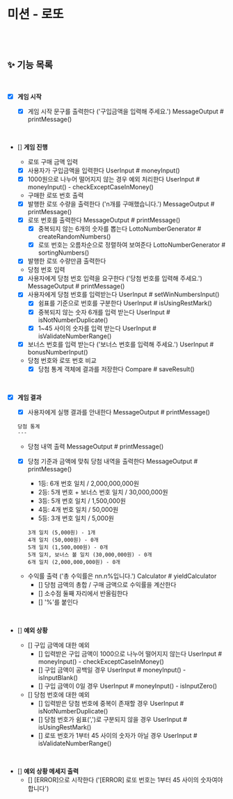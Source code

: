 # 미션 - 로또

<br/>
<br/>

## ✨ 기능 목록

<br/>

- [x] **게임 시작**

  - [x] 게임 시작 문구를 출력한다 ('구입금액을 입력해 주세요.') MessageOutput # printMessage()

<br/>

- [] **게임 진행**

  - 로또 구매 금액 입력
  - [x] 사용자가 구입금액을 입력한다 UserInput # moneyInput()
  - [x] 1000원으로 나누어 떨어지지 않는 경우 예외 처리한다 UserInput # moneyInput() - checkExceptCaseInMoney()

  - 구매한 로또 번호 출력
  - [x] 발행한 로또 수량을 출력한다 ('n개를 구매했습니다.') MessageOutput # printMessage()
  - [x] 로또 번호를 출력한다 MessageOutput # printMessage()
    - [x] 중복되지 않는 6개의 숫자를 뽑는다 LottoNumberGenerator # createRandomNumbers()
    - [x] 로또 번호는 오름차순으로 정렬하여 보여준다 LottoNumberGenerator # sortingNumbers()
  - [x] 발행한 로또 수량만큼 출력한다

  - 당첨 번호 입력
  - [x] 사용자에게 당첨 번호 입력을 요구한다 ('당첨 번호를 입력해 주세요.') MessageOutput # printMessage()
  - [x] 사용자에게 당첨 번호를 입력받는다 UserInput # setWinNumbersInput()
    - [x] 쉼표를 기준으로 번호를 구분한다 UserInput # isUsingRestMark()
    - [x] 중복되지 않는 숫자 6개를 입력 받는다 UserInput # isNotNumberDuplicate()
    - [x] 1~45 사이의 숫자를 입력 받는다 UserInput # isValidateNumberRange()
  - [x] 보너스 번호를 입력 받는다 ('보너스 번호를 입력해 주세요.') UserInput # bonusNumberInput()

  - 당첨 번호와 로또 번호 비교
    - [x] 당첨 통계 객체에 결과를 저장한다 Compare # saveResult()

<br/>

- [x] **게임 결과**

  - [x] 사용자에게 실행 결과를 안내한다 MessageOutput # printMessage()

  ```
  당첨 통계
  ---
  ```

  - 당첨 내역 출력 MessageOutput # printMessage()
  - [x] 당첨 기준과 금액에 맞춰 당첨 내역을 출력한다 MessageOutput # printMessage()

    - 1등: 6개 번호 일치 / 2,000,000,000원
    - 2등: 5개 번호 + 보너스 번호 일치 / 30,000,000원
    - 3등: 5개 번호 일치 / 1,500,000원
    - 4등: 4개 번호 일치 / 50,000원
    - 5등: 3개 번호 일치 / 5,000원

    ```
    3개 일치 (5,000원) - 1개
    4개 일치 (50,000원) - 0개
    5개 일치 (1,500,000원) - 0개
    5개 일치, 보너스 볼 일치 (30,000,000원) - 0개
    6개 일치 (2,000,000,000원) - 0개
    ```

  - 수익률 출력 ('총 수익률은 nn.n%입니다.') Calculator # yieldCalculator
    - [] 당첨 금액의 총합 / 구매 금액으로 수익률을 계산한다
    - [] 소수점 둘째 자리에서 반올림한다
    - [] '%'를 붙인다

<br/>

- [] **예외 상황**

  - [] 구입 금액에 대한 예외
    - [] 입력받은 구입 금액이 1000으로 나누어 떨어지지 않는다 UserInput # moneyInput() - checkExceptCaseInMoney()
    - [] 구입 금액이 공백일 경우 UserInput # moneyInput() - isInputBlank()
    - [] 구입 금액이 0일 경우 UserInput # moneyInput() - isInputZero()
  - [] 당첨 번호에 대한 예외
    - [] 입력받은 당첨 번호에 중복이 존재할 경우 UserInput # isNotNumberDuplicate()
    - [] 당첨 번호가 쉼표(',')로 구분되지 않을 경우 UserInput # isUsingRestMark()
    - [] 로또 번호가 1부터 45 사이의 숫자가 아닐 경우 UserInput # isValidateNumberRange()

<br/>

- [] **예외 상황 메세지 출력**
  - [] [ERROR]으로 시작한다 ('[ERROR] 로또 번호는 1부터 45 사이의 숫자여야 합니다')
